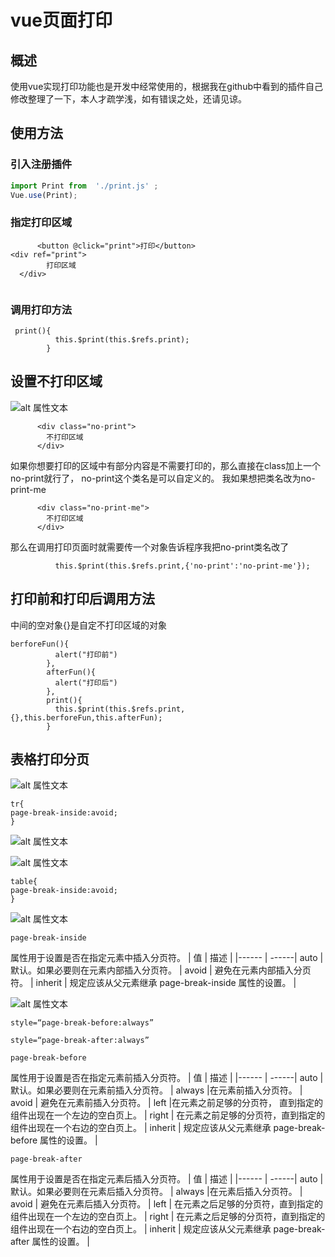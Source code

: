 # vue页面打印
## 概述
使用vue实现打印功能也是开发中经常使用的，根据我在github中看到的插件自己修改整理了一下，本人才疏学浅，如有错误之处，还请见谅。
## 使用方法
### 引入注册插件

```javascript
import Print from  './print.js' ;  
Vue.use(Print);
```

### 指定打印区域

```
      <button @click="print">打印</button>
<div ref="print">
        打印区域 
  </div>
  
```

### 调用打印方法

```
 print(){
          this.$print(this.$refs.print);
        }
```

## 设置不打印区域

![alt 属性文本]('../image/6.png')

```
      <div class="no-print">
        不打印区域
      </div>
```

如果你想要打印的区域中有部分内容是不需要打印的，那么直接在class加上一个no-print就行了，
no-print这个类名是可以自定义的。
我如果想把类名改为no-print-me

```
      <div class="no-print-me">
        不打印区域
      </div>
```

那么在调用打印页面时就需要传一个对象告诉程序我把no-print类名改了

```
          this.$print(this.$refs.print,{'no-print':'no-print-me'});

```

## 打印前和打印后调用方法
中间的空对象{}是自定不打印区域的对象

```
berforeFun(){
          alert("打印前")
        },
        afterFun(){
          alert("打印后")
        },
        print(){
          this.$print(this.$refs.print,{},this.berforeFun,this.afterFun);
        }
```

## 表格打印分页

![alt 属性文本]('../image/1.png')

```
tr{
page-break-inside:avoid;
}
```

![alt 属性文本]('../image/4.png')

![alt 属性文本]('../image/2.png')

```
table{
page-break-inside:avoid;
}
```

![alt 属性文本]('../image/3.png')

```
page-break-inside
```

属性用于设置是否在指定元素中插入分页符。
| 值 | 描述 |
|------ | ------|
auto | 默认。如果必要则在元素内部插入分页符。 |
avoid | 避免在元素内部插入分页符。 |
inherit | 规定应该从父元素继承 page-break-inside 属性的设置。 |

![alt 属性文本]('../image/5.png')

```
style=“page-break-before:always”
```

```
style=“page-break-after:always”
```

```
page-break-before
```

属性用于设置是否在指定元素前插入分页符。
| 值 | 描述 |
|------ | ------|
auto | 默认。如果必要则在元素前插入分页符。 |
always |在元素前插入分页符。 |
avoid | 避免在元素前插入分页符。 |
left |在元素之前足够的分页符， 直到指定的组件出现在一个左边的空白页上。 |
right | 在元素之前足够的分页符，直到指定的组件出现在一个右边的空白页上。 |
inherit | 规定应该从父元素继承 page-break-before 属性的设置。 |

```
page-break-after
```

属性用于设置是否在指定元素后插入分页符。
| 值 | 描述 |
|------ | ------|
auto | 默认。如果必要则在元素后插入分页符。 |
always |在元素后插入分页符。 |
avoid | 避免在元素后插入分页符。 |
left | 在元素之后足够的分页符，直到指定的组件出现在一个左边的空白页上。 |
right | 在元素之后足够的分页符，直到指定的组件出现在一个右边的空白页上。 |
inherit | 规定应该从父元素继承 page-break-after 属性的设置。 |





